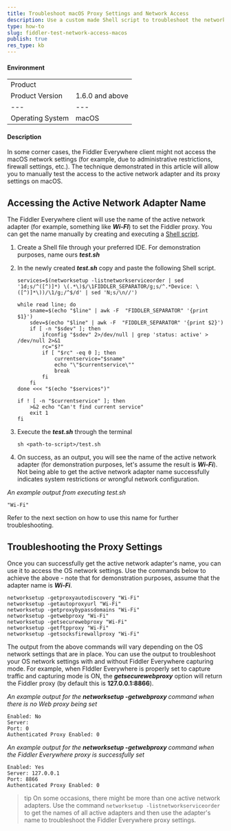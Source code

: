 ```yaml
---
title: Troubleshoot macOS Proxy Settings and Network Access
description: Use a custom made Shell script to troubleshoot the network access of Fiddler Everywhere
type: how-to
slug: fiddler-test-network-access-macos
publish: true
res_type: kb
---
```



#### Environment

|   |   |
|---|---|
| Product   |
| Product Version | 1.6.0 and above  |
|---|---|
| Operating System  | macOS |

#### Description

In some corner cases, the Fiddler Everywhere client might not access the macOS network settings (for example, due to administrative restrictions, firewall settings, etc.). The technique demonstrated in this article will allow you to manually test the access to the active network adapter and its proxy settings on macOS.

## Accessing the Active Network Adapter Name

The Fiddler Everywhere client will use the name of the active network adapter (for example, something like **_Wi-FI_**) to set the Fiddler proxy. You can get the name manually by creating and executing a [Shell script](https://en.wikipedia.org/wiki/Shell_script).

1. Create a Shell file through your preferred IDE. For demonstration purposes, name ours **_test.sh_**

2. In the newly created **_test.sh_** copy and paste the following Shell script.
    ```Shell
    services=$(networksetup -listnetworkserviceorder | sed '1d;s/^([^)]*) \(.*\)$/\1FIDDLER_SEPARATOR/g;s/^.*Device: \([^)]*\))/\1/g;/^$/d' | sed 'N;s/\n//')

    while read line; do
        sname=$(echo "$line" | awk -F  "FIDDLER_SEPARATOR" '{print $1}')
        sdev=$(echo "$line" | awk -F  "FIDDLER_SEPARATOR" '{print $2}')
        if [ -n "$sdev" ]; then
            ifconfig "$sdev" 2>/dev/null | grep 'status: active' > /dev/null 2>&1
            rc="$?"
            if [ "$rc" -eq 0 ]; then
                currentservice="$sname"
                echo "\"$currentservice\""
                break
            fi
        fi
    done <<< "$(echo "$services")"

    if ! [ -n "$currentservice" ]; then
        >&2 echo "Can't find current service"
        exit 1
    fi
    ```

3. Execute the **_test.sh_** through the terminal
    ```Console
    sh <path-to-script>/test.sh
    ```

4. On success, as an output, you will see the name of the active network adapter (for demonstration purposes, let's assume the result is **_Wi-Fi_**). Not being able to get the active network adapter name successfully indicates system restrictions or wrongful network configuration.

_An example output from executing test.sh_
```
"Wi-Fi"
```

Refer to the next section on how to use this name for further troubleshooting.

## Troubleshooting the Proxy Settings

Once you can successfully get the active network adapter's name, you can use it to access the OS network settings. Use the commands below to achieve the above - note that for demonstration purposes, assume that the adapter name is **_Wi-Fi_**.

```Console
networksetup -getproxyautodiscovery "Wi-Fi"
networksetup -getautoproxyurl "Wi-Fi"
networksetup -getproxybypassdomains "Wi-Fi"
networksetup -getwebproxy "Wi-Fi"
networksetup -getsecurewebproxy "Wi-Fi"
networksetup -getftpproxy "Wi-Fi"
networksetup -getsocksfirewallproxy "Wi-Fi"
```

The output from the above commands will vary depending on the OS network settings that are in place. You can use the output to troubleshoot your OS network settings with and without Fiddler Everywhere capturing mode. For example, when FIddler Everywhere is properly set to capture traffic and capturing mode is ON, the **_getsecurewebproxy_** option will return the Fiddler proxy (by default this is **127.0.0.1:8866**).

_An example output for the **networksetup -getwebproxy <adapter-name>** command when there is no Web proxy being set_
```Console
Enabled: No
Server: 
Port: 0
Authenticated Proxy Enabled: 0
```

_An example output for the **networksetup -getwebproxy <adapter-name>** command when the Fiddler Everywhere proxy is successfully set_
```Console
Enabled: Yes
Server: 127.0.0.1
Port: 8866
Authenticated Proxy Enabled: 0
```

>tip On some occasions, there might be more than one active network adapters. Use the command `networksetup -listnetworkserviceorder` to get the names of all active adapters and then use the adapter's name to troubleshoot the Fiddler Everywhere proxy settings. 
